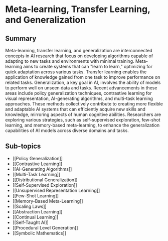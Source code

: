 # Meta-learning, Transfer Learning, and Generalization

## Summary
Meta-learning, transfer learning, and generalization are interconnected concepts in AI research that focus on developing algorithms capable of adapting to new tasks and environments with minimal training. Meta-learning aims to create systems that can "learn to learn," optimizing for quick adaptation across various tasks. Transfer learning enables the application of knowledge gained from one task to improve performance on related tasks. Generalization, a key goal in AI, involves the ability of models to perform well on unseen data and tasks. Recent advancements in these areas include policy generalization techniques, contrastive learning for visual representation, AI-generating algorithms, and multi-task learning approaches. These methods collectively contribute to creating more flexible and adaptable AI systems that can efficiently acquire new skills and knowledge, mirroring aspects of human cognitive abilities. Researchers are exploring various strategies, such as self-supervised exploration, few-shot learning, and memory-based meta-learning, to enhance the generalization capabilities of AI models across diverse domains and tasks.
## Sub-topics

- [[Policy Generalization]]
- [[Contrastive Learning]]
- [[AI-Generating Algorithms]]
- [[Multi-Task Learning]]
- [[Distributional Generalization]]
- [[Self-Supervised Exploration]]
- [[Unsupervised Representation Learning]]
- [[Few-Shot Learning]]
- [[Memory-Based Meta-Learning]]
- [[Scaling Laws]]
- [[Abstraction Learning]]
- [[Continual Learning]]
- [[Self-Taught AI]]
- [[Procedural Level Generation]]
- [[Symbolic Mathematics]]

